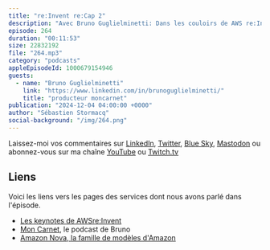 ```yaml
---
title: "re:Invent re:Cap 2"
description: "Avec Bruno Guglielminetti: Dans les couloirs de AWS re:Invent à Las Vegas, j'ai croisé Bruno Guglielminetti, homme de radio et producteur du podcast Mon Carnet. Bruno est un fin observateur du monde de la technologie depuis plusieurs années et il partage avec nous sa réaction à chaud après la keynote de Matt Garman du mardi 3 décembre 2024"
episode: 264
duration: "00:11:53"
size: 22832192
file: "264.mp3"
category: "podcasts"
appleEpisodeId: 1000679154946
guests:
  - name: "Bruno Guglielminetti"
    link: "https://www.linkedin.com/in/brunoguglielminetti/"
    title: "producteur moncarnet"
publication: "2024-12-04 04:00:00 +0000"
author: "Sébastien Stormacq"
social-background: "/img/264.png"
---
```


Laissez-moi vos commentaires sur [LinkedIn](https://www.linkedin.com/in/sebastienstormacq/), [Twitter](https://twitter.com/sebsto), [Blue Sky](https://bsky.app/profile/sebsto.bsky.social), [Mastodon](https://awscommunity.social/@sebsto) ou abonnez-vous sur ma chaîne [YouTube](https://www.youtube.com/sebsto) ou [Twitch.tv](https://www.twitch.tv/sebAWS)

## Liens

Voici les liens vers les pages des services dont nous avons parlé dans l'épisode.

- [Les keynotes de AWSre:Invent](https://www.youtube.com/playlist?list=PL2yQDdvlhXf_aPLMfxECsw-UIbEg6uy42)
- [Mon Carnet](https://moncarnet.blog/), le podcast de Bruno
- [Amazon Nova, la famille de modèles d'Amazon](https://aws.amazon.com/blogs/aws/introducing-amazon-nova-frontier-intelligence-and-industry-leading-price-performance/)